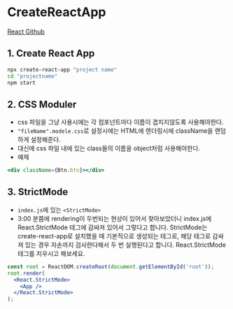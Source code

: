 # CreateReactApp
[React Github](https://github.com/facebook/react)
## 1. Create React App
```bash
npx create-react-app "project name"
cd "projectname"
npm start
```

## 2. CSS Moduler
- css 파일을 그냥 사용시에는 각 컴포넌트마다 이름이 겹치지않도록 사용해야한다.
- ```"fileName".modele.css```로 설정시에는 HTML에 렌더링시에 className을 랜덤하게 설정해준다.
- 대신에 css 파일 내에 있는 class들의 이름을 object처럼 사용해야한다.
- 예제
```jsx
<div className={Btn.btn}></div>
```

## 3. StrictMode
- ```index.js```에 있는 ```<StrictMode>```
- 3:00 분쯤에 rendering이 두번되는 현상이 있어서 찾아보았더니 index.js에
React.StrictMode 테그에 감싸져 있어서 그렇다고 합니다.
StrictMode는 create-react-app로 설치했을 때 기본적으로 생성되는 테그로,
해당 테그로 감싸져 있는 경우 자손까지 검사한다해서 두 번 실행된다고 합니다.
React.StrictMode 테그를 지우시고 해보세요.
```jsx
const root = ReactDOM.createRoot(document.getElementById('root'));
root.render(
  <React.StrictMode>
    <App />
  </React.StrictMode>
);
```

